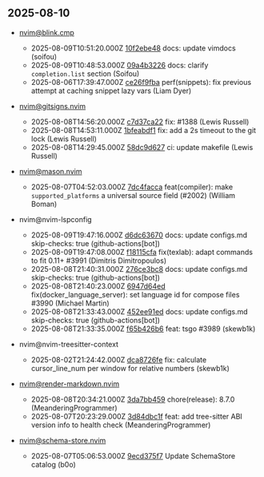 ## 2025-08-10

* nvim@blink.cmp
  - 2025-08-09T10:51:20.000Z [10f2ebe48](https://github.com/Saghen/blink.cmp/commit/10f2ebe48849726608f79e21bc9eb89c567a22f3) docs: update vimdocs (soifou)
  - 2025-08-09T10:48:53.000Z [09a4b3226](https://github.com/Saghen/blink.cmp/commit/09a4b3226c8ef1cd4fa838da71c29b9eefb392e6) docs: clarify `completion.list` section (Soifou)
  - 2025-08-06T17:39:47.000Z [ce26f9fba](https://github.com/Saghen/blink.cmp/commit/ce26f9fbaa4560440dd981cad1d2e47ae82dd3a6) perf(snippets): fix previous attempt at caching snippet lazy vars (Liam Dyer)

* nvim@gitsigns.nvim
  - 2025-08-08T14:56:20.000Z [c7d37ca22](https://github.com/lewis6991/gitsigns.nvim/commit/c7d37ca22b461f64e26f8f6701b2586128ed0bef) fix: #1388 (Lewis Russell)
  - 2025-08-08T14:53:11.000Z [1bfeabdf1](https://github.com/lewis6991/gitsigns.nvim/commit/1bfeabdf1c21cb039cc2049d2519c3d1d48787c2) fix: add a 2s timeout to the git lock (Lewis Russell)
  - 2025-08-08T14:29:45.000Z [58dc9d627](https://github.com/lewis6991/gitsigns.nvim/commit/58dc9d627648acd874fec638a3be82c265e602b3) ci: update makefile (Lewis Russell)

* nvim@mason.nvim
  - 2025-08-07T04:52:03.000Z [7dc4facca](https://github.com/mason-org/mason.nvim/commit/7dc4facca9702f95353d5a1f87daf23d78e31c2a) feat(compiler): make `supported_platforms` a universal source field (#2002) (William Boman)

* nvim@nvim-lspconfig
  - 2025-08-09T19:47:16.000Z [d6dc63670](https://github.com/neovim/nvim-lspconfig/commit/d6dc63670d3dc5204b1e874af4cbf340cb5d9d18) docs: update configs.md skip-checks: true (github-actions[bot])
  - 2025-08-09T19:47:08.000Z [f18115cfa](https://github.com/neovim/nvim-lspconfig/commit/f18115cfaab836677703bf391f112b13fa607290) fix(texlab): adapt commands to fit 0.11+ #3991 (Dimitris Dimitropoulos)
  - 2025-08-08T21:40:31.000Z [276ce3bc8](https://github.com/neovim/nvim-lspconfig/commit/276ce3bc878243dc63c32b75790c4296d11848f6) docs: update configs.md skip-checks: true (github-actions[bot])
  - 2025-08-08T21:40:23.000Z [6947d64ed](https://github.com/neovim/nvim-lspconfig/commit/6947d64ed77e30180c6bdeb41d8ce8d6fa47a808) fix(docker_language_server): set language id for compose files #3990 (Michael Martin)
  - 2025-08-08T21:33:43.000Z [452ee91ed](https://github.com/neovim/nvim-lspconfig/commit/452ee91ed9717c257aecf9c24505d25f09b4dab1) docs: update configs.md skip-checks: true (github-actions[bot])
  - 2025-08-08T21:33:35.000Z [f65b426b6](https://github.com/neovim/nvim-lspconfig/commit/f65b426b6eddd5d9771322a03ec5167d7a765b9c) feat: tsgo #3989 (skewb1k)

* nvim@nvim-treesitter-context
  - 2025-08-02T21:24:42.000Z [dca8726fe](https://github.com/nvim-treesitter/nvim-treesitter-context/commit/dca8726fea2c14e1ce6adbaa76a04816fbfaff61) fix: calculate cursor_line_num per window for relative numbers (skewb1k)

* nvim@render-markdown.nvim
  - 2025-08-08T20:34:21.000Z [3da7bb459](https://github.com/MeanderingProgrammer/render-markdown.nvim/commit/3da7bb459f6cff03980dd1e106c46f3e62ff4d9f) chore(release): 8.7.0 (MeanderingProgrammer)
  - 2025-08-07T20:23:29.000Z [3d84dbc1f](https://github.com/MeanderingProgrammer/render-markdown.nvim/commit/3d84dbc1f80a2a02e560ddbd5ab29f99f88bbeda) feat: add tree-sitter ABI version info to health check (MeanderingProgrammer)

* nvim@schema-store.nvim
  - 2025-08-07T05:06:53.000Z [9ecd375f7](https://github.com/b0o/SchemaStore.nvim/commit/9ecd375f7c261f622bd811ecebcddd59bf5e9de2) Update SchemaStore catalog (b0o)